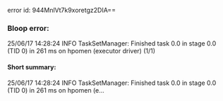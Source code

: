 error id: 944MnlVt7k9xoretgz2DIA==
### Bloop error:

25/06/17 14:28:24 INFO TaskSetManager: Finished task 0.0 in stage 0.0 (TID 0) in 261 ms on hpomen (executor driver) (1/1)
#### Short summary: 

25/06/17 14:28:24 INFO TaskSetManager: Finished task 0.0 in stage 0.0 (TID 0) in 261 ms on hpomen (e...